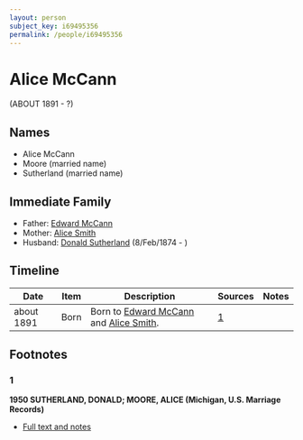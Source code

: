 ```yaml
---
layout: person
subject_key: i69495356
permalink: /people/i69495356
---
```


# Alice McCann
(ABOUT 1891 - ?)

## Names

* Alice McCann
* Moore (married name)
* Sutherland (married name)

## Immediate Family

* Father: [Edward McCann](./@91921886@-edward-mccann-b-d.md)
* Mother: [Alice Smith](./@77089636@-alice-smith-b-d.md)
* Husband: [Donald Sutherland](./@6737165@-donald-sutherland-b1874-2-8-d.md) (8/Feb/1874 - )

## Timeline

Date | Item | Description | Sources | Notes
---|---|---|---|---
about 1891 | Born | Born to [Edward McCann](./@91921886@-edward-mccann-b-d.md) and [Alice Smith](./@77089636@-alice-smith-b-d.md). | [1](#1) | 

## Footnotes

### 1

**1950 SUTHERLAND, DONALD; MOORE, ALICE (Michigan, U.S. Marriage Records)**

* [Full text and notes](../sources/@8396417@-1950-sutherland,-donald;-moore,-alice-michigan,-u.s.-marriage-records-.md)

